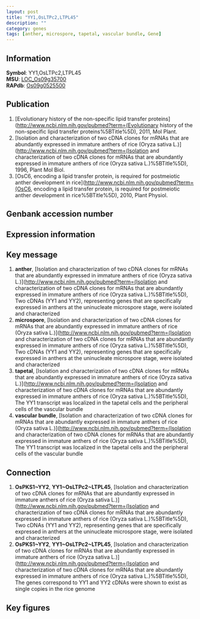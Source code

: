 ```yaml
---
layout: post
title: "YY1,OsLTPc2,LTPL45"
description: ""
category: genes
tags: [anther, microspore, tapetal, vascular bundle, Gene]
---
```


## Information
__Symbol__: YY1,OsLTPc2,LTPL45  
__MSU__: [LOC_Os09g35700](http://rice.plantbiology.msu.edu/cgi-bin/ORF_infopage.cgi?orf=LOC_Os09g35700)  
__RAPdb__: [Os09g0525500](http://rapdb.dna.affrc.go.jp/viewer/gbrowse_details/irgsp1?name=Os09g0525500)  

## Publication
1. [Evolutionary history of the non-specific lipid transfer proteins](http://www.ncbi.nlm.nih.gov/pubmed?term=(Evolutionary history of the non-specific lipid transfer proteins%5BTitle%5D), 2011, Mol Plant.
2. [Isolation and characterization of two cDNA clones for mRNAs that are abundantly expressed in immature anthers of rice (Oryza sativa L.)](http://www.ncbi.nlm.nih.gov/pubmed?term=(Isolation and characterization of two cDNA clones for mRNAs that are abundantly expressed in immature anthers of rice (Oryza sativa L.)%5BTitle%5D), 1996, Plant Mol Biol.
3. [OsC6, encoding a lipid transfer protein, is required for postmeiotic anther development in rice](http://www.ncbi.nlm.nih.gov/pubmed?term=(OsC6, encoding a lipid transfer protein, is required for postmeiotic anther development in rice%5BTitle%5D), 2010, Plant Physiol.

## Genbank accession number

## Expression information

## Key message
1. __anther__, [Isolation and characterization of two cDNA clones for mRNAs that are abundantly expressed in immature anthers of rice (Oryza sativa L.)](http://www.ncbi.nlm.nih.gov/pubmed?term=(Isolation and characterization of two cDNA clones for mRNAs that are abundantly expressed in immature anthers of rice (Oryza sativa L.)%5BTitle%5D),  Two cDNAs (YY1 and YY2), representing genes that are specifically expressed in anthers at the uninucleate microspore stage, were isolated and characterized
2. __microspore__, [Isolation and characterization of two cDNA clones for mRNAs that are abundantly expressed in immature anthers of rice (Oryza sativa L.)](http://www.ncbi.nlm.nih.gov/pubmed?term=(Isolation and characterization of two cDNA clones for mRNAs that are abundantly expressed in immature anthers of rice (Oryza sativa L.)%5BTitle%5D),  Two cDNAs (YY1 and YY2), representing genes that are specifically expressed in anthers at the uninucleate microspore stage, were isolated and characterized
3. __tapetal__, [Isolation and characterization of two cDNA clones for mRNAs that are abundantly expressed in immature anthers of rice (Oryza sativa L.)](http://www.ncbi.nlm.nih.gov/pubmed?term=(Isolation and characterization of two cDNA clones for mRNAs that are abundantly expressed in immature anthers of rice (Oryza sativa L.)%5BTitle%5D),  The YY1 transcript was localized in the tapetal cells and the peripheral cells of the vascular bundle
4. __vascular bundle__, [Isolation and characterization of two cDNA clones for mRNAs that are abundantly expressed in immature anthers of rice (Oryza sativa L.)](http://www.ncbi.nlm.nih.gov/pubmed?term=(Isolation and characterization of two cDNA clones for mRNAs that are abundantly expressed in immature anthers of rice (Oryza sativa L.)%5BTitle%5D),  The YY1 transcript was localized in the tapetal cells and the peripheral cells of the vascular bundle

## Connection
1. __OsPKS1~YY2__, __YY1~OsLTPc2~LTPL45__, [Isolation and characterization of two cDNA clones for mRNAs that are abundantly expressed in immature anthers of rice (Oryza sativa L.)](http://www.ncbi.nlm.nih.gov/pubmed?term=(Isolation and characterization of two cDNA clones for mRNAs that are abundantly expressed in immature anthers of rice (Oryza sativa L.)%5BTitle%5D),  Two cDNAs (YY1 and YY2), representing genes that are specifically expressed in anthers at the uninucleate microspore stage, were isolated and characterized
2. __OsPKS1~YY2__, __YY1~OsLTPc2~LTPL45__, [Isolation and characterization of two cDNA clones for mRNAs that are abundantly expressed in immature anthers of rice (Oryza sativa L.)](http://www.ncbi.nlm.nih.gov/pubmed?term=(Isolation and characterization of two cDNA clones for mRNAs that are abundantly expressed in immature anthers of rice (Oryza sativa L.)%5BTitle%5D),  The genes correspond to YY1 and YY2 cDNAs were shown to exist as single copies in the rice genome

## Key figures


